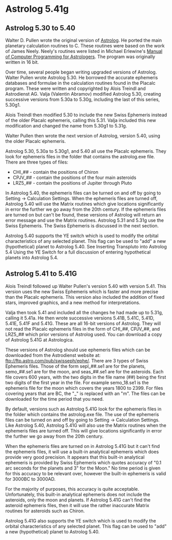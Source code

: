 # Astrolog 5.41g

## Astrolog 5.30 to 5.40    
Walter D. Pullen wrote the original version of [Astrolog](http://www.astrolog.org/astrolog/astfile.htm). He ported the main planetary calculation routines to C. These routines were based on the work of James Neely. Neely's routines were listed in Michael Erlewine's [Manual of Computer Programming for Astrologers](https://www.amazon.com/dp/0866900993). The program was originally written in 16 bit.

Over time, several people began writing upgraded versions of Astrolog. Walter Pullen wrote Astrolog 5.30. He borrowed the accurate ephemeris databases and formulae in the calculation routines found in the Placalc program. These were written and copyrighted by Alois Treindl and Astrodienst AG. Valja (Valentin Abramov) modified Astrolog 5.30, creating successive versions from 5.30a to 5.30g, including the last of this series, 5.30g1.

Alois Treindl then modified 5.30 to include the new Swiss Ephemeris instead of the older Placalc ephemeris, calling this 5.31. Valja included this new modification and changed the name from 5.30g1 to 5.31g.

Walter Pullen then wrote the next version of Astrolog, version 5.40, using the older Placalc ephemeris. 

Astrolog 5.30, 5.30a to 5.30g1, and 5.40 all use the Placalc ephemeris. They look for ephemeris files in the folder that contains the astrolog.exe file. There are three types of files: 

* CHI_## -  contain the positions of Chiron
* CPJV_## - contain the positions of the four main asteroids
* LRZ5_## - contain the positions of Jupiter through Pluto

In Astrolog 5.40, the ephemeris files can be turned on and off by going to Setting -> Calculation Settings. When the ephemeris files are turned off, Astrolog 5.40 will use the Matrix routines which give locations significantly in error the further we go away from the 20th century. If the ephemeris files are turned on but can't be found, these versions of Astrolog will return an error message and use the Matrix routines. Astrolog 5.31 and 5.31g use the Swiss Ephemeris. The Swiss Ephemeris is discussed in the next section.

Astrolog 5.40 supports the YE switch which is used to modify the orbital characteristics of any selected planet. This flag can be used to "add" a new (hypothetical) planet to Astrolog 5.40. See Inserting Transpluto into Astrolog 5.4 Using the YE Switch for a full discussion of entering hypothetical planets into Astrolog 5.4.

## Astrolog 5.41 to 5.41G

Alois Treindl followed up Walter Pullen's version 5.40 with version 5.41. This version uses the new Swiss Ephemeris which is faster and more precise than the Placalc ephemeris. This version also included the addition of fixed stars, improved graphics, and a new method for interpretations.

Valja then took 5.41 and included all the changes he had made up to 5.31g, calling it 5.41a. He then wrote successive versions 5.41B, 5.41C, 5.41D, 5.41E, 5.41F and 5.41G. These are all 16-bit versions of Astrolog. They will not read the Placalc ephemeris files in the form of CHI_##, CPJV_##, and LRZ5_## which prior versions of Astrolog used. You can download a copy of Astrolog 5.41G at Astrologica.

These versions of Astrolog should use ephemeris files which can be downloaded from the Astrodienst website at: <ftp://ftp.astro.com/pub/swisseph/ephe/>. There are 3 types of Swiss Ephemeris files. Those of the form sepl_##.se1 are for the planets, semo_##.se1 are for the moon, and seas_##.se1 are for the asteroids. Each file covers 600 years, with the two digits in the file name (##) being the first two digits of the first year in the file. For example semo_18.se1 is the ephemeris file for the moon which covers the years 1800 to 2399. For files covering years that are BC, the "_" is replaced with an "m". The files can be downloaded for the time period that you need.

By default, versions such as Astrolog 5.41G look for the ephemeris files in the folder which contains the astrolog.exe file. The use of the ephemeris files can be turned on and off by going to Setting -> Calculation Settings. Like Astrolog 5.40, Astrolog 5.41G will also use the Matrix routines when the ephemeris files are turned off. This will give locations significantly in error the further we go away from the 20th century.

When the ephemeris files are turned on in Astrolog 5.41G but it can't find the ephemeris files, it will use a built-in analytical ephemeris which does provide very good precision. It appears that this built-in analytical ephemeris is provided by Swiss Ephemeris which quotes accuracy of "0.1 arc seconds for the planets and 3" for the Moon." No time period is given for this accuracy to be relevant over, however the built-in ephemeris is valid for 3000BC to 3000AD.

For the majority of purposes, this accuracy is quite acceptable. Unfortunately, this built-in analytical ephemeris does not include the asteroids, only the moon and planets. If Astrolog 5.41G can't find the asteroid ephemeris files, then it will use the rather inaccurate Matrix routines for asteroids such as Chiron.

Astrolog 5.41G also supports the YE switch which is used to modify the orbital characteristics of any selected planet. This flag can be used to "add" a new (hypothetical) planet to Astrolog 5.40. 
